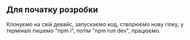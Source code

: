 ## Для початку розробки
Клонуємо на свій девайс, запускаємо код, створюємо нову гілку, у терміналі пишемо "npm i", потім "npm run dev", працюємо. 
